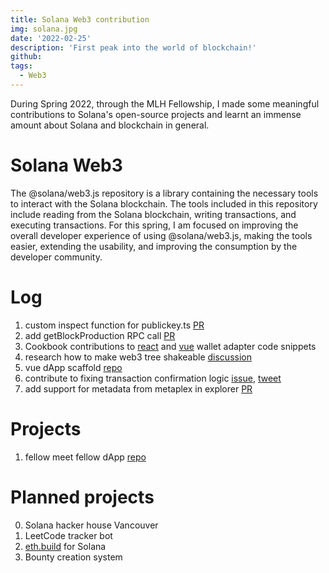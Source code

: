 ```yaml
---
title: Solana Web3 contribution
img: solana.jpg
date: '2022-02-25'
description: 'First peak into the world of blockchain!'
github: 
tags:
  - Web3
---
```



During Spring 2022, through the MLH Fellowship, I made some meaningful contributions to Solana's open-source projects and learnt an immense amount about Solana and blockchain in general. 

# Solana Web3
The @solana/web3.js repository is a library containing the necessary tools to interact with the Solana blockchain. The tools included in this repository include reading from the Solana blockchain, writing transactions, and executing transactions. For this spring, I am focused on improving the overall developer experience of using @solana/web3.js, making the tools easier, extending the usability, and improving the consumption by the developer community.

# Log
1. custom inspect function for publickey.ts [PR](https://github.com/solana-labs/solana/pull/23055)
2. add getBlockProduction RPC call [PR](https://github.com/solana-labs/solana/pull/23300)
3. Cookbook contributions to [react](https://github.com/solana-developers/solana-cookbook/pull/287) and [vue](https://github.com/solana-developers/solana-cookbook/pull/286) wallet adapter code snippets
4. research how to make web3 tree shakeable [discussion](https://github.com/solana-labs/solana/issues/23332)
5. vue dApp scaffold [repo](https://github.com/solana-developers/dapp-scaffold-vue)
6. contribute to fixing transaction confirmation logic [issue](https://github.com/solana-labs/solana/pull/24211), [tweet](https://twitter.com/steveluscher/status/1525702800792989698)
7. add support for metadata from metaplex in explorer [PR](https://github.com/solana-labs/solana/pull/24496)

# Projects
1. fellow meet fellow dApp [repo](https://github.com/marcnjaramillo/mlh-hackathon-anchor)

# Planned projects
0. Solana hacker house Vancouver
1. LeetCode tracker bot
2. [eth.build](https://eth.build/) for Solana
3. Bounty creation system